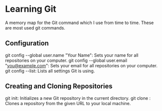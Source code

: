 # Learning Git
A memory map for the Git command which I use from time to time. These are most used git commands.

## Configuration ##
git config --global user.name "Your Name": Sets your name for all repositories on your computer.
git config --global user.email "you@example.com": Sets your email for all repositories on your computer.
git config --list: Lists all settings Git is using.

##  Creating and Cloning Repositories ##
git init: Initializes a new Git repository in the current directory.
git clone <repository-url>: Clones a repository from the given URL to your local machine.